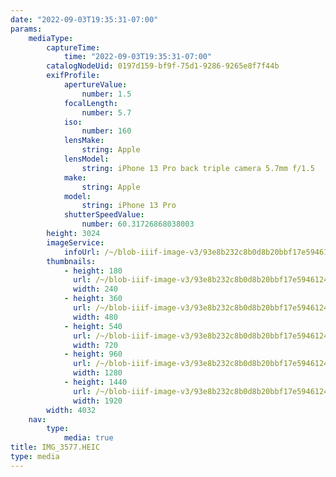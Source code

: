 ```yaml
---
date: "2022-09-03T19:35:31-07:00"
params:
    mediaType:
        captureTime:
            time: "2022-09-03T19:35:31-07:00"
        catalogNodeUid: 0197d159-bf9f-75d1-9286-9265e8f7f44b
        exifProfile:
            apertureValue:
                number: 1.5
            focalLength:
                number: 5.7
            iso:
                number: 160
            lensMake:
                string: Apple
            lensModel:
                string: iPhone 13 Pro back triple camera 5.7mm f/1.5
            make:
                string: Apple
            model:
                string: iPhone 13 Pro
            shutterSpeedValue:
                number: 60.31726868038003
        height: 3024
        imageService:
            infoUrl: /~/blob-iiif-image-v3/93e8b232c8b0d8b20bbf17e59461248ae7d43f7431df2b6f116d6b6c8fece2b7/info.json
        thumbnails:
            - height: 180
              url: /~/blob-iiif-image-v3/93e8b232c8b0d8b20bbf17e59461248ae7d43f7431df2b6f116d6b6c8fece2b7/full/240%2C180/0/default.jpg
              width: 240
            - height: 360
              url: /~/blob-iiif-image-v3/93e8b232c8b0d8b20bbf17e59461248ae7d43f7431df2b6f116d6b6c8fece2b7/full/480%2C360/0/default.jpg
              width: 480
            - height: 540
              url: /~/blob-iiif-image-v3/93e8b232c8b0d8b20bbf17e59461248ae7d43f7431df2b6f116d6b6c8fece2b7/full/720%2C540/0/default.jpg
              width: 720
            - height: 960
              url: /~/blob-iiif-image-v3/93e8b232c8b0d8b20bbf17e59461248ae7d43f7431df2b6f116d6b6c8fece2b7/full/1280%2C960/0/default.jpg
              width: 1280
            - height: 1440
              url: /~/blob-iiif-image-v3/93e8b232c8b0d8b20bbf17e59461248ae7d43f7431df2b6f116d6b6c8fece2b7/full/1920%2C1440/0/default.jpg
              width: 1920
        width: 4032
    nav:
        type:
            media: true
title: IMG_3577.HEIC
type: media
---
```

